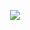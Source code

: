 <p align="center">
  <a href="https://github.com/cho2">
    <img src="https://github-readme-stats.vercel.app/api?username=cho2&count_private=true&show_icons=true&include_all_commits=true&show_owner=true">
  </a>
</p>
